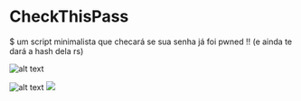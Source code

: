 # CheckThisPass
$ um script minimalista que checará se sua senha já foi pwned !!  (e ainda te dará a hash dela rs)

![alt text](https://i.imgur.com/aShfCeU.png)

![alt text](https://i.imgur.com/yevx3DM.png)
<a href="https://asciinema.org/a/6Ljcj6RMBWH6PLB1C5fJTpoTX" target="_blank"><img 
                                                                                 src="https://asciinema.org/a/6Ljcj6RMBWH6PLB1C5fJTpoTX.svg" /></a>

